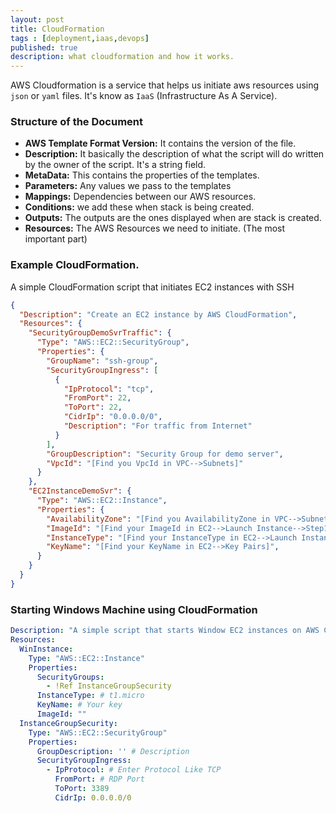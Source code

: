 ```yaml
---
layout: post
title: CloudFormation 
tags : [deployment,iaas,devops]
published: true
description: what cloudformation and how it works.
---
```


AWS Cloudformation is a service that helps us initiate aws resources using 
`json` or `yaml` files. It's know as `IaaS` (Infrastructure As A Service).

### Structure of the Document

- **AWS Template Format Version:** It contains the version of the file.
- **Description:** It basically the description of what the script will do written by the owner of the script. It's a string field.
- **MetaData:** This contains the properties of the templates.
- **Parameters:** Any values we pass to the templates 
- **Mappings:** Dependencies between our AWS resources.
- **Conditions:** we add these when stack is being created.
- **Outputs:** The outputs are the ones displayed when are stack is created.
- **Resources:** The AWS Resources we need to initiate. (The most important part)

### Example CloudFormation.

A simple CloudFormation script that initiates EC2 instances with SSH

```json
{
  "Description": "Create an EC2 instance by AWS CloudFormation",
  "Resources": {
    "SecurityGroupDemoSvrTraffic": {
      "Type": "AWS::EC2::SecurityGroup",
      "Properties": {
        "GroupName": "ssh-group",
        "SecurityGroupIngress": [
          {
            "IpProtocol": "tcp",
            "FromPort": 22,
            "ToPort": 22,
            "CidrIp": "0.0.0.0/0",
            "Description": "For traffic from Internet"
          }
        ],
        "GroupDescription": "Security Group for demo server",
        "VpcId": "[Find you VpcId in VPC-->Subnets]"
      }
    },
    "EC2InstanceDemoSvr": {
      "Type": "AWS::EC2::Instance",
      "Properties": {
        "AvailabilityZone": "[Find you AvailabilityZone in VPC-->Subnets]",
        "ImageId": "[Find your ImageId in EC2-->Launch Instance-->Step1]",
        "InstanceType": "[Find your InstanceType in EC2-->Launch Instance-->Step2]",
        "KeyName": "[Find your KeyName in EC2-->Key Pairs]",
      }
    }
  }
}
```

### Starting Windows Machine using CloudFormation

```yaml
Description: "A simple script that starts Window EC2 instances on AWS Cloud"
Resources:
  WinInstance:
    Type: "AWS::EC2::Instance"
    Properties:
      SecurityGroups:
        - !Ref InstanceGroupSecurity
      InstanceType: # t1.micro
      KeyName: # Your key
      ImageId: ""
  InstanceGroupSecurity:
    Type: "AWS::EC2::SecurityGroup"
    Properties:
      GroupDescription: '' # Description
      SecurityGroupIngress:
        - IpProtocol: # Enter Protocol Like TCP
          FromPort: # RDP Port
          ToPort: 3389
          CidrIp: 0.0.0.0/0
```